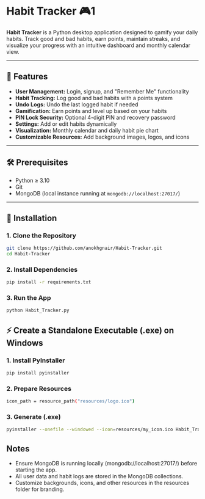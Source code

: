 # Habit Tracker 🎮1

**Habit Tracker** is a Python desktop application designed to gamify your daily habits. Track good and bad habits, earn points, maintain streaks, and visualize your progress with an intuitive dashboard and monthly calendar view.

---

## 🌟 Features

- **User Management:** Login, signup, and "Remember Me" functionality  
- **Habit Tracking:** Log good and bad habits with a points system  
- **Undo Logs:** Undo the last logged habit if needed  
- **Gamification:** Earn points and level up based on your habits  
- **PIN Lock Security:** Optional 4-digit PIN and recovery password  
- **Settings:** Add or edit habits dynamically  
- **Visualization:** Monthly calendar and daily habit pie chart  
- **Customizable Resources:** Add background images, logos, and icons  

---

## 🛠️ Prerequisites

- Python ≥ 3.10  
- Git  
- MongoDB (local instance running at `mongodb://localhost:27017/`)  

---

## 🚀 Installation

### 1. Clone the Repository
```bash
git clone https://github.com/anokhgnair/Habit-Tracker.git
cd Habit-Tracker
```
### 2. Install Dependencies
```bash
pip install -r requirements.txt
```
### 3. Run the App
```bash
python Habit_Tracker.py
```

## ⚡ Create a Standalone Executable (.exe) on Windows

### 1. Install PyInstaller
```bash
pip install pyinstaller
```
### 2. Prepare Resources
```bash
icon_path = resource_path("resources/logo.ico")
```
### 3. Generate (.exe)
```bash
pyinstaller --onefile --windowed --icon=resources/my_icon.ico Habit_Tracker.py
```
## Notes
- Ensure MongoDB is running locally (mongodb://localhost:27017/) before starting the app.
- All user data and habit logs are stored in the MongoDB collections.
- Customize backgrounds, icons, and other resources in the resources folder for branding.
